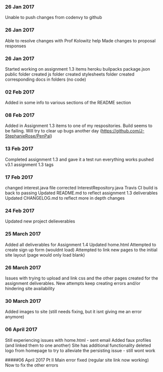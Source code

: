 ### 26 Jan 2017
Unable to push changes from codenvy to github

### 26 Jan 2017
Able to resolve changes with Prof Kolowitz help
Made changes to proposal responses

### 26 Jan 2017
Started working on assignment 1.3 items
heroku builpacks
package.json
public folder created
js folder created
stylesheets folder created
corresponding docs in folders (no code)

### 02 Feb 2017
Added in some info to various sections of the README section

### 08 Feb 2017
Added in Assignment 1.3 items to one of my respositories. Build seems to be failing. Will try to clear up bugs another day (https://github.com/J-StephanieRose/PenPal)

### 13 Feb 2017
Completed assignment 1.3 and gave it a test run
everything works
pushed v3.1 assignment 1.3 tags

### 17 Feb 2017
changed interest.java file
corrected InterestRepository.java
Travis CI build is back to passing
Updated README.md to reflect assignment 1.3 deliverables
Updated CHANGELOG.md to reflect more in depth changes

### 24 Feb 2017
Updated new project delieverables 

### 25 March 2017
Added all deliverables for Assignment 1.4
Updated home.html 
Attempted to create sign up form (wouldnt load)
Attempted to link new pages to the initial site layout (page would only load blank)

### 26 March 2017
Issues with trying to upload and link css and the other pages created for the assignment deliverables.
New attempts keep creating errors and/or hindering site availability

### 30 March 2017
Added images to site (still needs fixing, but it isnt giving me an error anymore)

### 06 April 2017
Still experiencing issues with home.html - sent email
Added faux profiles (and linked them to one another)
Site has additional functionality
deleted logo from homepage to try to alleviate the persisting issue - still wont work

#####06 April 2017 Pt II
Main error fixed (regular site link now working)
Now to fix the other errors